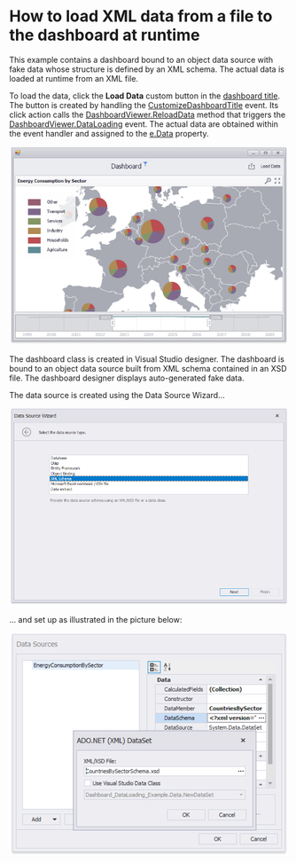 # How to load XML data from a file to the dashboard at runtime


This example contains a dashboard bound to an object data source with fake data whose structure is defined by an XML schema. The actual data is loaded at runtime from an XML file.

To load the data, click the **Load Data** custom button in the [dashboard title](https://docs.devexpress.com/Dashboard/15618/creating-dashboards/creating-dashboards-in-the-winforms-designer/dashboard-layout/dashboard-title). The button is created by handling the [CustomizeDashboardTitle](https://docs.devexpress.com/Dashboard/DevExpress.DashboardWin.DashboardViewer.CustomizeDashboardTitle) event.
Its click action calls the [DashboardViewer.ReloadData](https://docs.devexpress.com/Dashboard/DevExpress.DashboardWin.DashboardViewer.ReloadData) method that triggers the [DashboardViewer.DataLoading](https://docs.devexpress.com/Dashboard/DevExpress.DashboardWin.DashboardViewer.DataLoading) event. The actual data are obtained within the event handler and assigned to the [e.Data](https://docs.devexpress.com/Dashboard/DevExpress.DashboardCommon.DataLoadingEventArgs.Data) property.

![](https://github.com/DevExpress-Examples/how-to-bind-a-dashboard-to-a-dataset-populated-from-an-xml-file-e4857/blob/18.2.3%2B/images/Screenshot.png)


The dashboard class is created in Visual Studio designer. The dashboard is bound to an object data source built from XML schema contained in an XSD file. The dashboard designer displays auto-generated fake data. 

The data source is created using the Data Source Wizard...

![](https://github.com/DevExpress-Examples/how-to-bind-a-dashboard-to-a-dataset-populated-from-an-xml-file-e4857/blob/18.2.3%2B/images/DataSourceWizard.png)

... and set up as illustrated in the picture below:

![](https://github.com/DevExpress-Examples/how-to-bind-a-dashboard-to-a-dataset-populated-from-an-xml-file-e4857/blob/18.2.3%2B/images/DataSource.png)